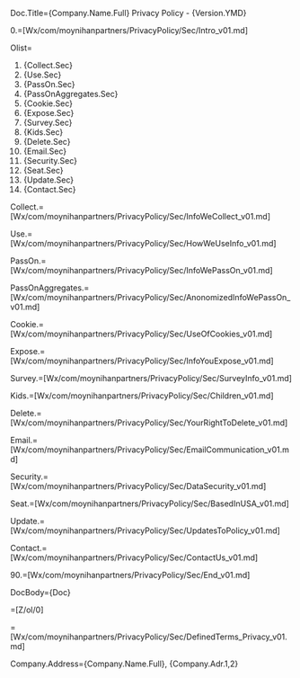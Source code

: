 Doc.Title={Company.Name.Full} Privacy Policy - {Version.YMD}

0.=[Wx/com/moynihanpartners/PrivacyPolicy/Sec/Intro_v01.md]

Olist=<ol><li>{Collect.Sec}<li>{Use.Sec}<li>{PassOn.Sec}<li>{PassOnAggregates.Sec}<li>{Cookie.Sec}<li>{Expose.Sec}<li>{Survey.Sec}<li>{Kids.Sec}<li>{Delete.Sec}<li>{Email.Sec}<li>{Security.Sec}<li>{Seat.Sec}<li>{Update.Sec}<li>{Contact.Sec}</ol>

Collect.=[Wx/com/moynihanpartners/PrivacyPolicy/Sec/InfoWeCollect_v01.md]

Use.=[Wx/com/moynihanpartners/PrivacyPolicy/Sec/HowWeUseInfo_v01.md]

PassOn.=[Wx/com/moynihanpartners/PrivacyPolicy/Sec/InfoWePassOn_v01.md]

PassOnAggregates.=[Wx/com/moynihanpartners/PrivacyPolicy/Sec/AnonomizedInfoWePassOn_v01.md]

Cookie.=[Wx/com/moynihanpartners/PrivacyPolicy/Sec/UseOfCookies_v01.md]

Expose.=[Wx/com/moynihanpartners/PrivacyPolicy/Sec/InfoYouExpose_v01.md]

Survey.=[Wx/com/moynihanpartners/PrivacyPolicy/Sec/SurveyInfo_v01.md]

Kids.=[Wx/com/moynihanpartners/PrivacyPolicy/Sec/Children_v01.md]

Delete.=[Wx/com/moynihanpartners/PrivacyPolicy/Sec/YourRightToDelete_v01.md]

Email.=[Wx/com/moynihanpartners/PrivacyPolicy/Sec/EmailCommunication_v01.md]

Security.=[Wx/com/moynihanpartners/PrivacyPolicy/Sec/DataSecurity_v01.md]

Seat.=[Wx/com/moynihanpartners/PrivacyPolicy/Sec/BasedInUSA_v01.md]

Update.=[Wx/com/moynihanpartners/PrivacyPolicy/Sec/UpdatesToPolicy_v01.md]

Contact.=[Wx/com/moynihanpartners/PrivacyPolicy/Sec/ContactUs_v01.md]
 
90.=[Wx/com/moynihanpartners/PrivacyPolicy/Sec/End_v01.md]
  
DocBody={Doc}

=[Z/ol/0]

=[Wx/com/moynihanpartners/PrivacyPolicy/Sec/DefinedTerms_Privacy_v01.md]

Company.Address={Company.Name.Full}, {Company.Adr.1,2}

